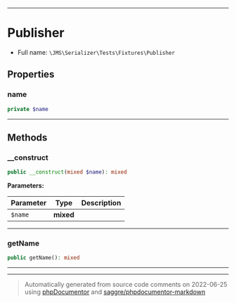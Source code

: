 ***

# Publisher





* Full name: `\JMS\Serializer\Tests\Fixtures\Publisher`



## Properties


### name



```php
private $name
```






***

## Methods


### __construct



```php
public __construct(mixed $name): mixed
```








**Parameters:**

| Parameter | Type | Description |
|-----------|------|-------------|
| `$name` | **mixed** |  |




***

### getName



```php
public getName(): mixed
```











***


***
> Automatically generated from source code comments on 2022-06-25 using [phpDocumentor](http://www.phpdoc.org/) and [saggre/phpdocumentor-markdown](https://github.com/Saggre/phpDocumentor-markdown)
